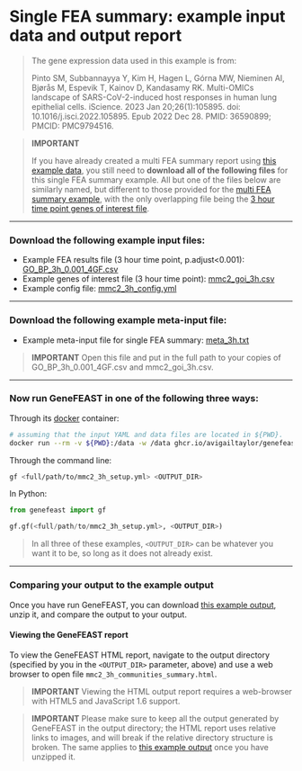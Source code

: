 # Single FEA summary: example input data and output report

> The gene expression data used in this example is from: 
>
> Pinto SM, Subbannayya Y, Kim H, Hagen L, Górna MW, Nieminen AI, Bjørås M, Espevik T, Kainov D, Kandasamy RK. Multi-OMICs landscape of SARS-CoV-2-induced host responses in human lung epithelial cells. iScience. 2023 Jan 20;26(1):105895. doi: 10.1016/j.isci.2022.105895. Epub 2022 Dec 28. PMID: 36590899; PMCID: PMC9794516.

> **IMPORTANT**
>
> If you have already created a multi FEA summary report using [this example data](https://avigailtaylor.github.io/GeneFEAST/example_usage_multi.html), you still need to **download all of the following files** for this single FEA summary example. All but one of the files below are similarly named, but different to those provided for the [multi FEA summary example](https://avigailtaylor.github.io/GeneFEAST/example_usage_multi.html), with the only overlapping file being the [3 hour time point genes of interest file](https://avigailtaylor.github.io/GeneFEAST/mmc2_goi_3h.csv).

---
### Download the following example input files:

- Example FEA results file (3 hour time point, p.adjust<0.001): [GO_BP_3h_0.001_4GF.csv](https://avigailtaylor.github.io/GeneFEAST/GO_BP_3h_0.001_4GF.csv)
- Example genes of interest file (3 hour time point): [mmc2_goi_3h.csv](https://avigailtaylor.github.io/GeneFEAST/mmc2_goi_3h.csv)
- Example config file: [mmc2_3h_config.yml](https://avigailtaylor.github.io/GeneFEAST/mmc2_3h_config.yml)

---
### Download the following example meta-input file:

- Example meta-input file for single FEA summary: [meta_3h.txt](https://avigailtaylor.github.io/GeneFEAST/meta_3h.txt)

> **IMPORTANT** Open this file and put in the full path to your copies of GO_BP_3h_0.001_4GF.csv and mmc2_goi_3h.csv.

---
### Now run GeneFEAST in one of the following three ways:

Through its [docker](https://docs.docker.com/get-docker/) container:

```bash
# assuming that the input YAML and data files are located in ${PWD}.
docker run --rm -v ${PWD}:/data -w /data ghcr.io/avigailtaylor/genefeast gf mmc2_3h_setup.yml gf_output 
```

Through the command line:

```bash
gf <full/path/to/mmc2_3h_setup.yml> <OUTPUT_DIR>
```

In Python:

```python
from genefeast import gf

gf.gf(<full/path/to/mmc2_3h_setup.yml>, <OUTPUT_DIR>)
```

> In all three of these examples, `<OUTPUT_DIR>` can be whatever you want it to be, so long as it does not already exist.

---
### Comparing your output to the example output

Once you have run GeneFEAST, you can download [this example output](https://avigailtaylor.github.io/GeneFEAST/mmc2_3h_output.zip), unzip it, and compare the output to your output.

#### Viewing the GeneFEAST report
To view the GeneFEAST HTML report, navigate to the output directory (specified by you in the `<OUTPUT_DIR>` parameter, above) and use a web browser to open
file `mmc2_3h_communities_summary.html`.

> **IMPORTANT**
> Viewing the HTML output report requires a web-browser with HTML5 and JavaScript 1.6 support.

> **IMPORTANT**
> Please make sure to keep all the output generated by GeneFEAST in the output directory; the HTML report uses relative links to images, and will break if the relative directory structure is broken.
> The same applies to [this example output](https://avigailtaylor.github.io/GeneFEAST/mmc2_3h_output.zip) once you have unzipped it.

